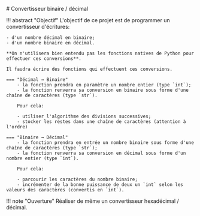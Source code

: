 # Convertisseur binaire / décimal

!!! abstract "Objectif"
    L'objectif de ce projet est de programmer un convertisseur d'écritures:

    - d'un nombre décimal en binaire;
    - d'un nombre binaire en décimal.

    **On n'utilisera bien entendu pas les fonctions natives de Python pour effectuer ces conversions**.

    Il faudra écrire des fonctions qui effectuent ces conversions.

    === "Décimal → Binaire"
        - la fonction prendra en paramètre un nombre entier (type `int`);
        - la fonction renverra sa conversion en binaire sous forme d'une chaîne de caractères (type `str`).

        Pour cela:

        - utiliser l'algorithme des divisions successives;
        - stocker les restes dans une chaîne de caractères (attention à l'ordre)

    === "Binaire → Décimal"
        - la fonction prendra en entrée un nombre binaire sous forme d'une chaîne de caractères (type `str`);
        - la fonction renverra sa conversion en décimal sous forme d'un nombre entier (type `int`).

        Pour cela:

        - parcourir les caractères du nombre binaire;
        - incrémenter de la bonne puissance de deux un `int` selon les valeurs des caractères (convertis en `int`).

!!! note "Ouverture"
    Réaliser de même un convertisseur hexadécimal / décimal.